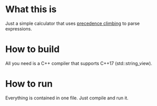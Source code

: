 # What this is
Just a simple calculator that uses [precedence climbing](https://eli.thegreenplace.net/2012/08/02/parsing-expressions-by-precedence-climbing) to parse expressions.
# How to build
All  you need is a C++ compiler that supports C++17 (std::string_view).
# How to run
Everything is contained in one file. Just compile and run it.
